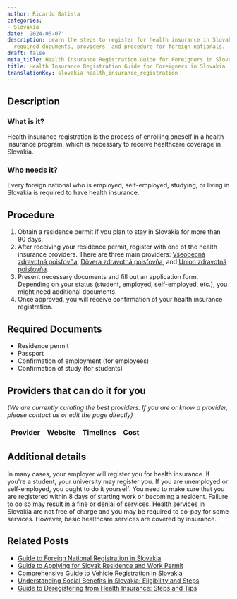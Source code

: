 ```yaml
---
author: Ricardo Batista
categories:
- Slovakia
date: '2024-06-07'
description: Learn the steps to register for health insurance in Slovakia, including
  required documents, providers, and procedure for foreign nationals.
draft: false
meta_title: Health Insurance Registration Guide for Foreigners in Slovakia
title: Health Insurance Registration Guide for Foreigners in Slovakia
translationKey: slovakia-health_insurance_registration
---
```


## Description
### What is it?
Health insurance registration is the process of enrolling oneself in a health insurance program, which is necessary to receive healthcare coverage in Slovakia.

### Who needs it?
Every foreign national who is employed, self-employed, studying, or living in Slovakia is required to have health insurance.

## Procedure
1. Obtain a residence permit if you plan to stay in Slovakia for more than 90 days.
2. After receiving your residence permit, register with one of the health insurance providers. There are three main providers: [Všeobecná zdravotná poisťovňa](https://www.vszp.sk/), [Dôvera zdravotná poisťovňa](https://www.dovera.sk/), and [Union zdravotná poisťovňa](https://www.unionzp.sk/).
3. Present necessary documents and fill out an application form. Depending on your status (student, employed, self-employed, etc.), you might need additional documents.
4. Once approved, you will receive confirmation of your health insurance registration.

## Required Documents
- Residence permit
- Passport
- Confirmation of employment (for employees)
- Confirmation of study (for students)

## Providers that can do it for you

_(We are currently curating the best providers. If you are or know a provider, please contact us or edit the page directly)_

| Provider        |     Website     |     Timelines    |       Cost      |
| :-------------: | :-------------: |  :-------------: | :-------------: |

## Additional details
In many cases, your employer will register you for health insurance. If you're a student, your university may register you. If you are unemployed or self-employed, you ought to do it yourself. You need to make sure that you are registered within 8 days of starting work or becoming a resident. Failure to do so may result in a fine or denial of services.
Health services in Slovakia are not free of charge and you may be required to co-pay for some services. However, basic healthcare services are covered by insurance.


## Related Posts

- [Guide to Foreign National Registration in Slovakia](https://tramitit.com/guides/slovakia/registration_of_a_foreign_national/)
- [Guide to Applying for Slovak Residence and Work Permit](https://tramitit.com/guides/slovakia/application_for_residence_with_work_permit/)
- [Comprehensive Guide to Vehicle Registration in Slovakia](https://tramitit.com/guides/slovakia/vehicle_registration/)
- [Understanding Social Benefits in Slovakia: Eligibility and Steps](https://tramitit.com/guides/slovakia/application_for_social_benefits/)
- [Guide to Deregistering from Health Insurance: Steps and Tips](https://tramitit.com/guides/slovakia/deregistering_from_health_insurance/)